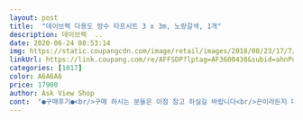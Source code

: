 ```yaml
---
layout: post 
title:  "데이브렉 다용도 방수 타프시트 3 x 3m, 노랑갈색, 1개" 
description: 데이브렉  ..
date: 2020-06-24 08:53:14 
img: https://static.coupangcdn.com/image/retail/images/2018/08/23/17/7/37ca8564-4dce-46dc-993c-f0d2a5f117ab.jpg 
linkUrl: https://link.coupang.com/re/AFFSDP?lptag=AF3600438&subid=ahnPublicAsk&pageKey=126167218&itemId=372658097&vendorItemId=3903398166&traceid=V0-113-d5e1fb034de20548 
categories: [1017] 
color: A6A6A6 
price: 17900 
author: Ask View Shop 
cont:  "●구매후기●<br/>구매 하시는 분들은 이점 참고 하실길 바랍니다<br/>끈이라든지 다른 부속은 아예 없어 따로 구매를 해야 합니다<br/>단 폴대 사용시 길이 조절이 가능한 폴대를 추천 합니다<br/>두번째 후기 입니다<br/>방수 시트만 땅랑 들어 있네요<br/>방수도 약하고 재질도 약해요.<br/> 비상용으로 쓰기는 좋아요.<br/><br/>사이즈도 제차 길이와 잘 맞고 간단하게 차량 지붕에 씌우고 스트링 끈으로 차랑과 열결해서 폴대 두개를 이용해 양쪽 구멍에 넣고서 팩다운 하고요 스트링  끈으로 마무리 하며 정말 간단하게 어닝 대용으로 아주 좋네요<br/>전 주로 차박시 폴대를 이용해 어닝 대용으로 사용하는데 괜찮아요<br/>타프 폴대는 없다고는 했지만 뭐 끈과 다른 부속까지 없다는 표기가 없네요<br/>텐트만 와서 고정줄 따로구매해야함.<br/> (스틱도 당연히 따로구매;;)<br/>" 
---
```

